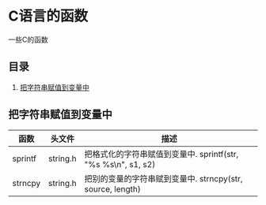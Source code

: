 # C语言的函数


一些C的函数

## 目录

1. [把字符串赋值到变量中](#把字符串赋值到变量中)

## 把字符串赋值到变量中

| 函数 | 头文件 | 描述 |
| ---- | ----- | ---- |
| sprintf | string.h | 把格式化的字符串赋值到变量中. sprintf(str, "%s %s\n", s1, s2) |
| strncpy | string.h | 把别的变量的字符串赋到变量中. strncpy(str, source, length) |

